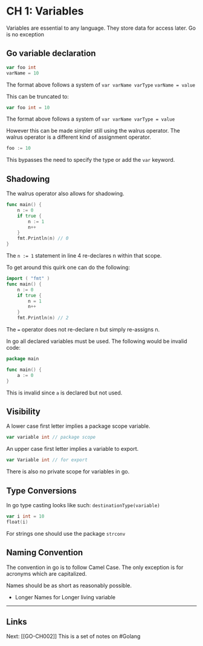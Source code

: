# CH 1: Variables
Variables are essential to any language. They store data for access later. Go is no exception

## Go variable declaration

```go
var foo int
varName = 10
```
The format above follows a system of 
```var varName varType```
```varName = value```

This can be truncated to:
```go
var foo int = 10
```
The format above follows a system of 
```var varName varType = value```

However this can be made simpler still using the walrus operator.
The walrus operator is a different kind of assignment operator.
```go
foo := 10
```
This bypasses the need to specify the type or add the ```var``` keyword.

## Shadowing
The walrus operator also allows for shadowing.
```go
func main() {
    n := 0
    if true {
        n := 1
        n++
    }
    fmt.Println(n) // 0
}
```
The ```n := 1``` statement in line 4  re-declares n within that scope.

To get around this quirk one can do the following:
```go
import ( "fmt" )
func main() {
    n := 0
    if true {
        n = 1
        n++
    }
    fmt.Println(n) // 2
```
The ```=``` operator does not re-declare n but simply re-assigns n.

In go all declared variables must be used.
The following would be invalid code:
```go
package main

func main() {
	a := 0
}
```
This is invalid since ```a``` is declared but not used.
## Visibility
A lower case first letter implies a package scope variable.
```go
var variable int // package scope
```

An upper case first letter implies a variable to export.
```go
var Variable int // for export
```

There is also no private scope for variables in go.

## Type Conversions
In go type casting looks like such:
```destinationType(variable)```
```go
var i int = 10
float(i)
```
For strings one should use the package ```strconv```

## Naming Convention
The convention in go is to follow Camel Case.
The only exception is for acronyms which are capitalized.

Names should be as short as reasonably possible.
* Longer Names for Longer living variable

---
## Links
Next: [[GO-CH002]]
This is a set of notes on #Golang